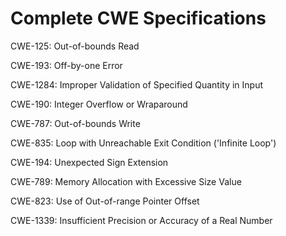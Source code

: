

# Complete CWE Specifications

CWE-125: Out-of-bounds Read

CWE-193: Off-by-one Error

CWE-1284: Improper Validation of Specified Quantity in Input

CWE-190: Integer Overflow or Wraparound

CWE-787: Out-of-bounds Write

CWE-835: Loop with Unreachable Exit Condition ('Infinite Loop')

CWE-194: Unexpected Sign Extension

CWE-789: Memory Allocation with Excessive Size Value

CWE-823: Use of Out-of-range Pointer Offset

CWE-1339: Insufficient Precision or Accuracy of a Real Number